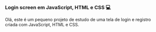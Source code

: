 ### Login screen em JavaScript, HTML e CSS :computer:

Olá, este é um pequeno projeto de estudo de uma tela de login e registro criada com JavaScript, HTML e CSS.
